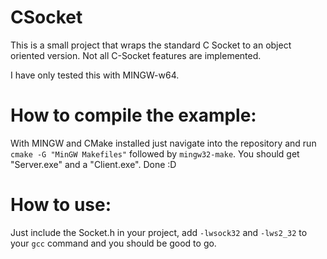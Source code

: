 # CSocket
This is a small project that wraps the standard C Socket to an object oriented version. 
Not all C-Socket features are implemented.

I have only tested this with MINGW-w64.

# How to compile the example:
With MINGW and CMake installed just navigate into the repository and run `cmake -G "MinGW Makefiles"` followed by `mingw32-make`.
You should get "Server.exe" and a "Client.exe". Done :D

# How to use:
Just include the Socket.h in your project, add `-lwsock32` and `-lws2_32` to your `gcc` command and you should be good to go.
